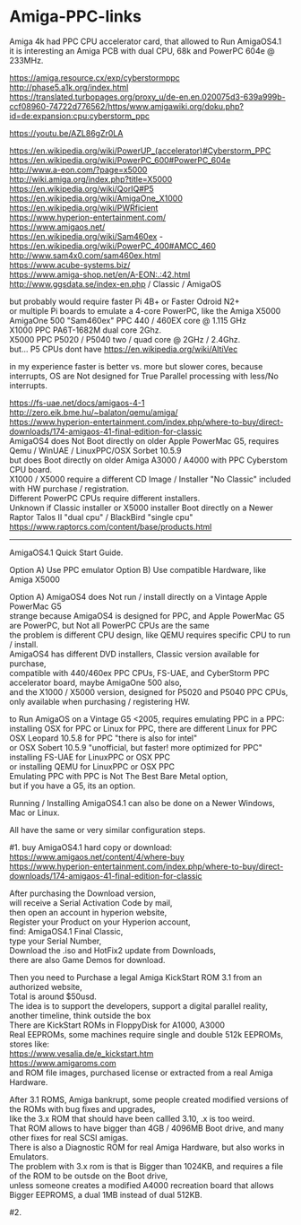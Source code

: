 # Amiga-PPC-links

Amiga 4k had PPC CPU accelerator card, that allowed to Run AmigaOS4.1 </br>
it is interesting an Amiga PCB with dual CPU, 68k and PowerPC 604e @ 233MHz. </p>

https://amiga.resource.cx/exp/cyberstormppc </br>
http://phase5.a1k.org/index.html </br>
https://translated.turbopages.org/proxy_u/de-en.en.020075d3-639a999b-ccf08960-74722d776562/https/www.amigawiki.org/doku.php?id=de:expansion:cpu:cyberstorm_ppc </p>

https://youtu.be/AZL86gZr0LA </p>

https://en.wikipedia.org/wiki/PowerUP_(accelerator)#Cyberstorm_PPC </br>
https://en.wikipedia.org/wiki/PowerPC_600#PowerPC_604e </br>
http://www.a-eon.com/?page=x5000 </br>
http://wiki.amiga.org/index.php?title=X5000 </br>
https://en.wikipedia.org/wiki/QorIQ#P5 </br>
https://en.wikipedia.org/wiki/AmigaOne_X1000 </br>
https://en.wikipedia.org/wiki/PWRficient </br>
https://www.hyperion-entertainment.com/ </br>
https://www.amigaos.net/ </br>
https://en.wikipedia.org/wiki/Sam460ex - https://en.wikipedia.org/wiki/PowerPC_400#AMCC_460 </br>
http://www.sam4x0.com/sam460ex.html </br>
https://www.acube-systems.biz/ </br>
https://www.amiga-shop.net/en/A-EON:.:42.html </br>
http://www.ggsdata.se/index-en.php / Classic / AmigaOS </p>

but probably would require faster Pi 4B+ or Faster Odroid N2+ </br>
or multiple Pi boards to emulate a 4-core PowerPC, like the Amiga X5000 </br>
AmigaOne 500 "Sam460ex" PPC 440 / 460EX core @ 1.115 GHz </br>
X1000  PPC PA6T-1682M dual core 2Ghz. </br>
X5000  PPC P5020 / P5040 two / quad core @ 2GHz / 2.4Ghz. </br>
but... P5 CPUs dont have https://en.wikipedia.org/wiki/AltiVec </p>

in my experience faster is better vs. more but slower cores, because interrupts, OS are Not designed for True Parallel processing with less/No interrupts. </p>

https://fs-uae.net/docs/amigaos-4-1 </br>
http://zero.eik.bme.hu/~balaton/qemu/amiga/ </br>
https://www.hyperion-entertainment.com/index.php/where-to-buy/direct-downloads/174-amigaos-41-final-edition-for-classic </br>
AmigaOS4 does Not Boot directly on older Apple PowerMac G5, requires Qemu / WinUAE / LinuxPPC/OSX Sorbet 10.5.9 </br>
but does Boot directly on older Amiga A3000 / A4000 with PPC Cyberstom CPU board. </br>
X1000 / X5000 require a different CD Image / Installer "No Classic" included with HW purchase / registration. </br>
Different PowerPC CPUs require different installers. </br>
Unknown if Classic installer or X5000 installer Boot directly on a Newer Raptor Talos II "dual cpu" / BlackBird "single cpu" </br>
https://www.raptorcs.com/content/base/products.html </p>

-----

AmigaOS4.1 Quick Start Guide. </p>

Option A) Use PPC emulator
Option B) Use compatible Hardware, like Amiga X5000

Option A) 
AmigaOS4 does Not run / install directly on a Vintage Apple PowerMac G5 </br>
strange because AmigaOS4 is designed for PPC, and Apple PowerMac G5 are PowerPC, but Not all PowerPC CPUs are the same </br>
the problem is different CPU design, like QEMU requires specific CPU to run / install. </br>
AmigaOS4 has different DVD installers, Classic version available for purchase, </br>
compatible with 440/460ex PPC CPUs, FS-UAE, and CyberStorm PPC accelerator board, maybe AmigaOne 500 also, </br>
and the X1000 / X5000 version, designed for P5020 and P5040 PPC CPUs, only available when purchasing / registering HW. </p>

to Run AmigaOS on a Vintage G5 <2005, requires emulating PPC in a PPC: </br>
installing OSX for PPC or Linux for PPC, there are different Linux for PPC </br> 
OSX Leopard 10.5.8 for PPC "there is also for intel" </br> 
or OSX Sobert 10.5.9 "unofficial, but faster! more optimized for PPC" </br> 
installing FS-UAE for LinuxPPC or OSX PPC </br>
or installing QEMU for LinuxPPC or OSX PPC </br>
Emulating PPC with PPC is Not The Best Bare Metal option, </br>
but if you have a G5, its an option. </br>

Running / Installing AmigaOS4.1 can also be done on a Newer Windows, Mac or Linux. </p>

All have the same or very similar configuration steps. </p>

#1. buy AmigaOS4.1 hard copy or download: </br>
https://www.amigaos.net/content/4/where-buy </br>
https://www.hyperion-entertainment.com/index.php/where-to-buy/direct-downloads/174-amigaos-41-final-edition-for-classic </p>

After purchasing the Download version, </br> 
will receive a Serial Activation Code by mail, </br>
then open an account in hyperion website, </br>
Register your Product on your Hyperion account, </br>
find: AmigaOS4.1 Final Classic, </br>
type your Serial Number, </br>
Download the .iso and HotFix2 update from Downloads, </br>
there are also Game Demos for download. </br>

Then you need to Purchase a legal Amiga KickStart ROM 3.1 from an authorized website, </br>
Total is around $50usd. </br>
The idea is to support the developers, support a digital parallel reality, another timeline, think outside the box </br>
There are KickStart ROMs in FloppyDisk for A1000, A3000 </br>
Real EEPROMs, some machines require single and double 512k EEPROMs, stores like: </br>
https://www.vesalia.de/e_kickstart.htm </br>
https://www.amigaroms.com </br>
and ROM file images, purchased license or extracted from a real Amiga Hardware. </br>

After 3.1 ROMS, Amiga bankrupt, some people created modified versions of the ROMs with bug fixes and upgrades, </br>
like the 3.x ROM that should have been callled 3.10, .x is too weird. </br>
That ROM allows to have bigger than 4GB / 4096MB Boot drive, and many other fixes for real SCSI amigas. </br>
There is also a Diagnostic ROM for real Amiga Hardware, but also works in Emulators. </br>
The problem with 3.x rom is that is Bigger than 1024KB, and requires a file of the ROM to be outsde on the Boot drive, </br>
unless someone creates a modified A4000 recreation board that allows Bigger EEPROMS, a dual 1MB instead of dual 512KB. </p>


#2. 
